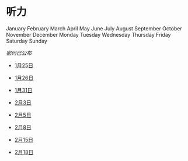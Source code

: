 # 听力

January February March April May June July August September October November December
Monday Tuesday Wednesday Thursday Friday Saturday Sunday

*密码已公布*

- [1月25日](https://chimon-my.sharepoint.com/:u:/g/personal/unstartdev_chimon_onmicrosoft_com/Eey6TisTwMdBpTPcMzugJJwBLvvO5ArHLGQeyc1cfBCCoA?e=AkZWg6)

- [1月26日](https://chimon-my.sharepoint.com/:u:/g/personal/unstartdev_chimon_onmicrosoft_com/EXIrCOibrEtHgVA8sveCOA0BckhzC8Cxw42GOPUu11ISGw?e=2qS0lh)

- [1月31日](https://chimon-my.sharepoint.com/:u:/g/personal/unstartdev_chimon_onmicrosoft_com/EeFtOcIEyPJFvGcs52jA3zYB7qa6Bey1DLzBJbg5q_HrQw?e=BwTpIy)

- [2月3日](https://chimon-my.sharepoint.com/:u:/g/personal/unstartdev_chimon_onmicrosoft_com/Edb-pDLdKcBBjygsAytJLO8BvDfcdrwJkoWHzY8QwaNyEg?e=ppUzZY)

- [2月5日](https://chimon-my.sharepoint.com/:u:/g/personal/unstartdev_chimon_onmicrosoft_com/EYIPUk_FJCNKjMEtK19Ot4gBb5AvkpYvVLkeygH3rtWVZg?e=if2gWZ)

- [2月8日](https://chimon-my.sharepoint.com/:u:/g/personal/unstartdev_chimon_onmicrosoft_com/EYPvOiXA6z5HuGbcYQh3VKIBafrY092RoxHSCReX5V28Ng?e=z0IXUO)

- [2月15日](https://chimon-my.sharepoint.com/:u:/g/personal/unstartdev_chimon_onmicrosoft_com/ESHwt3_QlvNLlabFSzwHp4QBKvbZVZiioI3PDErWpVLA6Q?e=j4JKqd)

- [2月18日](https://chimon-my.sharepoint.com/:u:/g/personal/unstartdev_chimon_onmicrosoft_com/EeHLjZwFoNlFrDOcTVq6wsUBKTzr9z0rJTmLvK3Ax1D0WQ?e=KG5qgP)